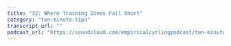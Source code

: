 ```yaml
---
title: "32: Where Training Zones Fall Short"
category: "ten-minute-tips"
transcript_url: ""
podcast_url: "https://soundcloud.com/empiricalcyclingpodcast/ten-minute-tips-32-where-training-zones-fall-short"
---
```

